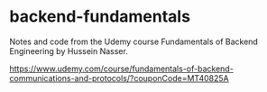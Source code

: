 # backend-fundamentals
Notes and code from the Udemy course Fundamentals of Backend Engineering by Hussein Nasser.

https://www.udemy.com/course/fundamentals-of-backend-communications-and-protocols/?couponCode=MT40825A
